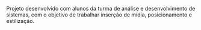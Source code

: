 Projeto desenvolvido com alunos da turma de análise e desenvolvimento de sistemas, com o objetivo de trabalhar inserção de mídia, posicionamento e estilização.
